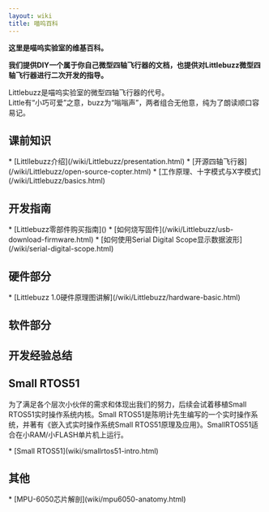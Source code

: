 ```yaml
---
layout: wiki
title: 喵呜百科
---
```


<div class="jumbotron">
<b>
    <p class="lead">这里是喵呜实验室的维基百科。</p>
    <p class="lead">我们提供DIY一个属于你自己微型四轴飞行器的文档，也提供对Littlebuzz微型四轴飞行器进行二次开发的指导。 </p>
</b>
</div>

<p>Littlebuzz是喵呜实验室的微型四轴飞行器的代号。<br>
Little有“小巧可爱”之意，buzz为“嗡嗡声”，两者组合无他意，纯为了朗读顺口容易记。
</p>

<h2 id="development">课前知识</h2>
* [Littllebuzz介绍](/wiki/Littlebuzz/presentation.html)
* [开源四轴飞行器](/wiki/Littlebuzz/open-source-copter.html)
* [工作原理、十字模式与X字模式](/wiki/Littlebuzz/basics.html)
<h2 id="development">开发指南</h2>
* [Littlebuzz零部件购买指南]()
* [如何烧写固件](/wiki/Littlebuzz/usb-download-firmware.html)
* [如何使用Serial Digital Scope显示数据波形](/wiki/serial-digital-scope.html)

<h2 id="hardware">硬件部分</h2>
* [Littlebuzz 1.0硬件原理图讲解](/wiki/Littlebuzz/hardware-basic.html)

<h2 id="software">软件部分</h2>


<h2 id="exp">开发经验总结</h2>

<h2 id="small-rtos51">Small RTOS51</h2>
<p>为了满足各个层次小伙伴的需求和体现出我们的努力，后续会试着移植Small RTOS51实时操作系统内核。Small RTOS51是陈明计先生编写的一个实时操作系统，并著有《嵌入式实时操作系统Small RTOS51原理及应用》。SmallRTOS51适合在小RAM/小FLASH单片机上运行。</p>
* [Small RTOS51](wiki/smallrtos51-intro.html)

<h2 id="other">其他</h2>
* [MPU-6050芯片解剖](wiki/mpu6050-anatomy.html)
